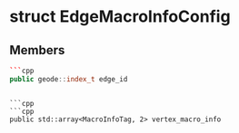 # struct EdgeMacroInfoConfig


## Members

```cpp
```cpp
public geode::index_t edge_id
```
```

```cpp
```cpp
public std::array<MacroInfoTag, 2> vertex_macro_info
```
```



